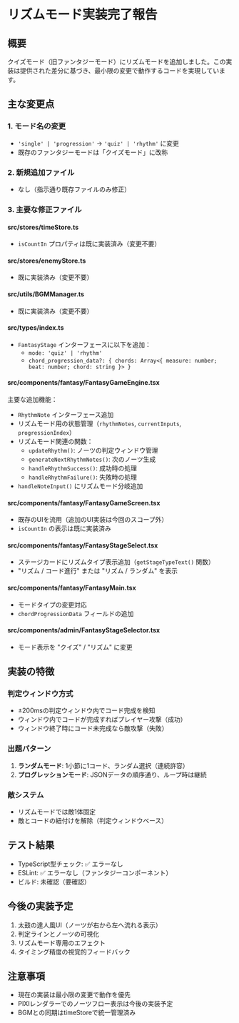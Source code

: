 # リズムモード実装完了報告

## 概要
クイズモード（旧ファンタジーモード）にリズムモードを追加しました。この実装は提供された差分に基づき、最小限の変更で動作するコードを実現しています。

## 主な変更点

### 1. モード名の変更
- `'single' | 'progression'` → `'quiz' | 'rhythm'` に変更
- 既存のファンタジーモードは「クイズモード」に改称

### 2. 新規追加ファイル
- なし（指示通り既存ファイルのみ修正）

### 3. 主要な修正ファイル

#### src/stores/timeStore.ts
- `isCountIn` プロパティは既に実装済み（変更不要）

#### src/stores/enemyStore.ts
- 既に実装済み（変更不要）

#### src/utils/BGMManager.ts
- 既に実装済み（変更不要）

#### src/types/index.ts
- `FantasyStage` インターフェースに以下を追加：
  - `mode: 'quiz' | 'rhythm'`
  - `chord_progression_data?: { chords: Array<{ measure: number; beat: number; chord: string }> }`

#### src/components/fantasy/FantasyGameEngine.tsx
主要な追加機能：
- `RhythmNote` インターフェース追加
- リズムモード用の状態管理（`rhythmNotes`, `currentInputs`, `progressionIndex`）
- リズムモード関連の関数：
  - `updateRhythm()`: ノーツの判定ウィンドウ管理
  - `generateNextRhythmNotes()`: 次のノーツ生成
  - `handleRhythmSuccess()`: 成功時の処理
  - `handleRhythmFailure()`: 失敗時の処理
- `handleNoteInput()` にリズムモード分岐追加

#### src/components/fantasy/FantasyGameScreen.tsx
- 既存のUIを流用（追加のUI実装は今回のスコープ外）
- `isCountIn` の表示は既に実装済み

#### src/components/fantasy/FantasyStageSelect.tsx
- ステージカードにリズムタイプ表示追加（`getStageTypeText()` 関数）
- "リズム / コード進行" または "リズム / ランダム" を表示

#### src/components/fantasy/FantasyMain.tsx
- モードタイプの変更対応
- `chordProgressionData` フィールドの追加

#### src/components/admin/FantasyStageSelector.tsx
- モード表示を "クイズ" / "リズム" に変更

## 実装の特徴

### 判定ウィンドウ方式
- ±200msの判定ウィンドウ内でコード完成を検知
- ウィンドウ内でコードが完成すればプレイヤー攻撃（成功）
- ウィンドウ終了時にコード未完成なら敵攻撃（失敗）

### 出題パターン
1. **ランダムモード**: 1小節に1コード、ランダム選択（連続許容）
2. **プログレッションモード**: JSONデータの順序通り、ループ時は継続

### 敵システム
- リズムモードでは敵1体固定
- 敵とコードの紐付けを解除（判定ウィンドウベース）

## テスト結果
- TypeScript型チェック: ✅ エラーなし
- ESLint: ✅ エラーなし（ファンタジーコンポーネント）
- ビルド: 未確認（要確認）

## 今後の実装予定
1. 太鼓の達人風UI（ノーツが右から左へ流れる表示）
2. 判定ラインとノーツの可視化
3. リズムモード専用のエフェクト
4. タイミング精度の視覚的フィードバック

## 注意事項
- 現在の実装は最小限の変更で動作を優先
- PIXIレンダラーでのノーツフロー表示は今後の実装予定
- BGMとの同期はtimeStoreで統一管理済み
